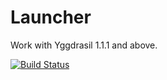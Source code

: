 Launcher
========

Work with Yggdrasil 1.1.1 and above.

[![Build Status](http://mc.minepod.fr:8080/job/MinePod%20Launcher/badge/icon)](http://mc.minepod.fr:8080/job/MinePod%20Launcher/)
